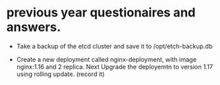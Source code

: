 # previous year questionaires and answers.

- Take a backup of the etcd cluster and save it to /opt/etch-backup.db

- Create a new deployment called nginx-deployment, with image nginx:1.16 and 2 replica. Next Upgrade the deployemtn to version 1.17 using rolling update. (record it)